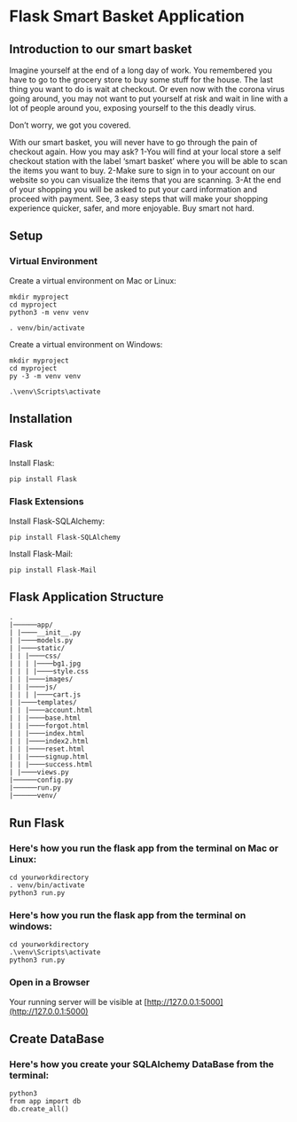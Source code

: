 # Flask Smart Basket Application
## Introduction to our smart basket

Imagine yourself at the end of a long day of work. You remembered you have to go to the grocery store to buy some stuff for the house. The last thing you want to do is wait at checkout. Or even now with the corona virus going around, you may not want to put yourself at risk and wait in line with a lot of people around you, exposing yourself to the this deadly virus.

Don’t worry, we got you covered.

With our smart basket, you will never have to go through the pain of checkout again.
How you may ask?
1-You will find at your local store a self checkout station with the label ‘smart basket’ where you will be able to scan the items you want to buy.
2-Make sure to sign in to your account on our website so you can visualize the items that you are scanning.
3-At the end of your shopping you will be asked to put your card information and proceed with payment.
See, 3 easy steps that will make your shopping experience quicker, safer, and more enjoyable.
Buy smart not hard.

## Setup

### Virtual Environment
Create a virtual environment on Mac or Linux:

```
mkdir myproject
cd myproject
python3 -m venv venv

. venv/bin/activate
```

Create a virtual environment on Windows:

```
mkdir myproject
cd myproject
py -3 -m venv venv

.\venv\Scripts\activate
```



## Installation

### Flask

Install Flask:

```
pip install Flask
```

### Flask Extensions

Install Flask-SQLAlchemy:

```
pip install Flask-SQLAlchemy
```

Install Flask-Mail:

```
pip install Flask-Mail
```


## Flask Application Structure


```
.
|──────app/
| |────__init__.py
| |────models.py
| |────static/
| | |────css/
| | | |────bg1.jpg
| | | |────style.css
| | |────images/
| | |────js/
| | | |────cart.js
| |────templates/
| | |────account.html
| | |────base.html
| | |────forgot.html
| | |────index.html
| | |────index2.html
| | |────reset.html
| | |────signup.html
| | |────success.html
| |────views.py
|──────config.py
|──────run.py
|──────venv/

```



## Run Flask
### Here's how you run the flask app from the terminal on Mac or Linux:

```
cd yourworkdirectory
. venv/bin/activate
python3 run.py
```

### Here's how you run the flask app from the terminal on windows:

```
cd yourworkdirectory
.\venv\Scripts\activate
python3 run.py
```

### Open in a Browser
Your running server will be visible at [http://127.0.0.1:5000](http://127.0.0.1:5000)


## Create DataBase
### Here's how you create your SQLAlchemy DataBase from the terminal:

```
python3
from app import db
db.create_all()
```

